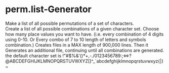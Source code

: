 # perm.list-Generator 
Make a list of all possible permutations of a set of characters.  
Create a list of all possible combinations of a given character set. 
Choose how many place values you want to have. (i.e. every  combination of 4 digits using 0-10. Or Every combo of 7 to 10 length of letters and symbols  combination.)
Creates files in a MAX  length of 900,000 lines. 
Then it Generates an additional file, continuing until all combinations are generated.
the default character set is !\"#$%&'()*+,-./0123456789:;<=>?@ABCDEFGHIJKLMNOPQRSTUVWXYZ[\]^_`abcdefghijklmnopqrstuvwxyz{|}~